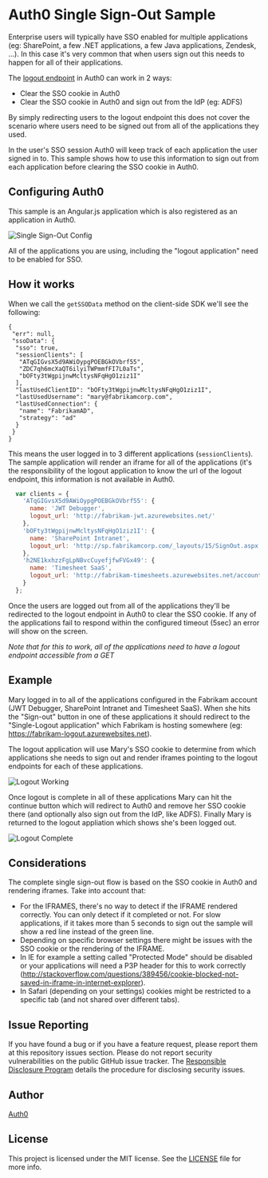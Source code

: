 # Auth0 Single Sign-Out Sample

Enterprise users will typically have SSO enabled for multiple applications (eg: SharePoint, a few .NET applications, a few Java applications, Zendesk, ...). In this case it's very common that when users sign out this needs to happen for all of their applications.

The [logout endpoint](https://auth0.com/docs/logout) in Auth0 can work in 2 ways:

 - Clear the SSO cookie in Auth0
 - Clear the SSO cookie in Auth0 and sign out from the IdP (eg: ADFS)

By simply redirecting users to the logout endpoint this does not cover the scenario where users need to be signed out from all of the applications they used.

In the user's SSO session Auth0 will keep track of each application the user signed in to. This sample shows how to use this information to sign out from each application before clearing the SSO cookie in Auth0.

## Configuring Auth0

This sample is an Angular.js application which is also registered as an application in Auth0.

![Single Sign-Out Config](https://cdn.auth0.com/docs/img/single-sign-out-config.png)

All of the applications you are using, including the "logout application" need to be enabled for SSO. 

## How it works

When we call the `getSSOData` method on the client-side SDK we'll see the following:

```
{
 "err": null,
 "ssoData": {
  "sso": true,
  "sessionClients": [
   "ATqGIGvsX5d9AWiOypgPOEBGkOVbrf55",
   "ZDC7qh6mcXaQT6ilyiTWPmmfFI7L0aTs",
   "bOFty3tWgpijnwMcltysNFqHgO1ziz1I"
  ],
  "lastUsedClientID": "bOFty3tWgpijnwMcltysNFqHgO1ziz1I",
  "lastUsedUsername": "mary@fabrikamcorp.com",
  "lastUsedConnection": {
   "name": "FabrikamAD",
   "strategy": "ad"
  }
 }
}
```
 
This means the user logged in to 3 different applications (`sessionClients`). The sample application will render an iframe for all of the applications (it's the responsibility of the logout application to know the url of the logout endpoint, this information is not available in Auth0.

```js
  var clients = {
    'ATqGIGvsX5d9AWiOypgPOEBGkOVbrf55': {
      name: 'JWT Debugger',
      logout_url: 'http://fabrikam-jwt.azurewebsites.net/'
    },
    'bOFty3tWgpijnwMcltysNFqHgO1ziz1I': {
      name: 'SharePoint Intranet',
      logout_url: 'http://sp.fabrikamcorp.com/_layouts/15/SignOut.aspx'
    },
    'h2NE1kxhzzFgLpNBvcCuyefjfwFVGx49': {
      name: 'Timesheet SaaS',
      logout_url: 'http://fabrikam-timesheets.azurewebsites.net/account/logoff'
    }
  };
```

Once the users are logged out from all of the applications they'll be redirected to the logout endpoint in Auth0 to clear the SSO cookie. If any of the applications fail to respond within the configured timeout (5sec) an error will show on the screen.

*Note that for this to work, all of the applications need to have a logout endpoint accessible from a GET*

## Example

Mary logged in to all of the applications configured in the Fabrikam account (JWT Debugger, SharePoint Intranet and Timesheet SaaS). When she hits the "Sign-out" button in one of these applications it should redirect to the "Single-Logout application" which Fabrikam is hosting somewhere (eg: https://fabrikam-logout.azurewebsites.net).

The logout application will use Mary's SSO cookie to determine from which applications she needs to sign out and render iframes pointing to the logout endpoints for each of these applications.

![Logout Working](https://cdn.auth0.com/docs/img/single-sign-out-working.png)

Once logout is complete in all of these applications Mary can hit the continue button which will redirect to Auth0 and remove her SSO cookie there (and optionally also sign out from the IdP, like ADFS). Finally Mary is returned to the logout appliation which shows she's been logged out.

![Logout Complete](https://cdn.auth0.com/docs/img/single-sign-out-complete.png)

## Considerations

The complete single sign-out flow is based on the SSO cookie in Auth0 and rendering iframes. Take into account that:

 - For the IFRAMES, there's no way to detect if the IFRAME rendered correctly. You can only detect if it completed or not. For slow applications, if it takes more than 5 seconds to sign out the sample will show a red line instead of the green line.
 - Depending on specific browser settings there might be issues with the SSO cookie or the rendering of the IFRAME. 
  - In IE for example a setting called "Protected Mode" should be disabled or your applications will need a P3P header for this to work correctly (http://stackoverflow.com/questions/389456/cookie-blocked-not-saved-in-iframe-in-internet-explorer).
  - In Safari (depending on your settings) cookies might be restricted to a specific tab (and not shared over different tabs).

## Issue Reporting

If you have found a bug or if you have a feature request, please report them at this repository issues section. Please do not report security vulnerabilities on the public GitHub issue tracker. The [Responsible Disclosure Program](https://auth0.com/whitehat) details the procedure for disclosing security issues.

## Author

[Auth0](auth0.com)

## License

This project is licensed under the MIT license. See the [LICENSE](LICENSE) file for more info.


